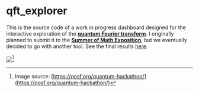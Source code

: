 # qft_explorer

This is the source code of a work in progress dashboard designed for the interactive exploration of the [**quantum Fourier transform**](https://en.wikipedia.org/wiki/Quantum_Fourier_transform). I originally planned to submit it to the [**Summer of Math Exposition**](https://summerofmathexposition.substack.com/p/the-summer-of-math-exposition-is?fbclid=IwAR35-s4Vdn4bmDtQLAhJ2RKFOH8f2wJ8iaHWNANa2nztMBHAa8gk022YvwI&s=r), but we eventually decided to go with another tool. See the final results [here](https://endremborza.github.io/funtum-computing/?fbclid=IwAR2k9Yo_o_tnWvFm-1fDzbIqv8qbaEjxZjz2KgPF7mYDdra7Yq9xMfbwkJk).


<img src="https://qosf.org/assets/img/illustrations/smaller_octopus.png" align="center">[^*]

[^*]: Image source: [https://qosf.org/quantum-hackathon/](https://qosf.org/quantum-hackathon/)
